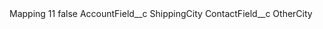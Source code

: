 <?xml version="1.0" encoding="UTF-8"?>
<CustomMetadata xmlns="http://soap.sforce.com/2006/04/metadata" xmlns:xsi="http://www.w3.org/2001/XMLSchema-instance" xmlns:xsd="http://www.w3.org/2001/XMLSchema">
    <label>Mapping 11</label>
    <protected>false</protected>
    <values>
        <field>AccountField__c</field>
        <value xsi:type="xsd:string">ShippingCity</value>
    </values>
    <values>
        <field>ContactField__c</field>
        <value xsi:type="xsd:string">OtherCity</value>
    </values>
</CustomMetadata>
